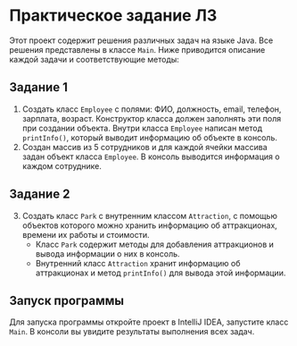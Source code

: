 # Практическое задание Л3

Этот проект содержит решения различных задач на языке Java. Все решения представлены в классе `Main`. Ниже приводится описание каждой задачи и соответствующие методы:

## Задание 1
1. Создать класс `Employee` с полями: ФИО, должность, email, телефон, зарплата, возраст. Конструктор класса должен заполнять эти поля при создании объекта. Внутри класса `Employee` написан метод `printInfo()`, который выводит информацию об объекте в консоль.
2. Создан массив из 5 сотрудников и для каждой ячейки массива задан объект класса `Employee`. В консоль выводится информация о каждом сотруднике.

## Задание 2
3. Создать класс `Park` с внутренним классом `Attraction`, с помощью объектов которого можно хранить информацию об аттракционах, времени их работы и стоимости. 
    - Класс `Park` содержит методы для добавления аттракционов и вывода информации о них в консоль.
    - Внутренний класс `Attraction` хранит информацию об аттракционах и метод `printInfo()` для вывода этой информации.

## Запуск программы
Для запуска программы откройте проект в IntelliJ IDEA, запустите класс `Main`. В консоли вы увидите результаты выполнения всех задач.
